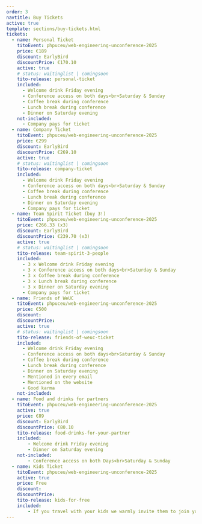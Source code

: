 ```yaml
---
order: 3
navtitle: Buy Tickets
active: true
template: sections/buy-tickets.html
tickets:
  - name: Personal Ticket
    titoEvent: phpuceu/web-engineering-unconference-2025
    price: €189
    discount: EarlyBird
    discountPrice: €170.10
    active: true
    # status: waitinglist | comingsoon 
    tito-release: personal-ticket
    included:
      - Welcome drink Friday evening
      - Conference access on both days<br>Saturday & Sunday
      - Coffee break during conference
      - Lunch break during conference
      - Dinner on Saturday evening
    not-included:
      - Company pays for ticket
  - name: Company Ticket
    titoEvent: phpuceu/web-engineering-unconference-2025
    price: €299
    discount: EarlyBird
    discountPrice: €269.10
    active: true
    # status: waitinglist | comingsoon 
    tito-release: company-ticket
    included:
      - Welcome drink Friday evening
      - Conference access on both days<br>Saturday & Sunday
      - Coffee break during conference
      - Lunch break during conference
      - Dinner on Saturday evening
      - Company pays for ticket
  - name: Team Spirit Ticket (buy 3!)
    titoEvent: phpuceu/web-engineering-unconference-2025
    price: €266.33 (x3)
    discount: EarlyBird
    discountPrice: €239.70 (x3)
    active: true
    # status: waitinglist | comingsoon 
    tito-release: team-spirit-3-people
    included:
      - 3 x Welcome drink Friday evening
      - 3 x Conference access on both days<br>Saturday & Sunday
      - 3 x Coffee break during conference
      - 3 x Lunch break during conference 
      - 3 x Dinner on Saturday evening
      - Company pays for ticket
  - name: Friends of WeUC
    titoEvent: phpuceu/web-engineering-unconference-2025
    price: €500
    discount:
    discountPrice:
    active: true
    # status: waitinglist | comingsoon 
    tito-release: friends-of-weuc-ticket
    included:
      - Welcome drink Friday evening
      - Conference access on both days<br>Saturday & Sunday
      - Coffee break during conference
      - Lunch break during conference
      - Dinner on Saturday evening
      - Mentioned in every email
      - Mentioned on the website
      - Good karma
    not-included:
  - name: Food and drinks for partners
    titoEvent: phpuceu/web-engineering-unconference-2025
    active: true
    price: €89
    discount: EarlyBird
    discountPrice: €80.10
    tito-release: food-drinks-for-your-partner
    included:
        - Welcome drink Friday evening
        - Dinner on Saturday evening
    not-included:
        - Conference access on both Days<br>Saturday & Sunday
  - name: Kids Ticket
    titoEvent: phpuceu/web-engineering-unconference-2025
    active: true
    price: Free
    discount:
    discountPrice:  
    tito-release: kids-for-free
    included:
        - If you travel with your kids we warmly invite them to join you. Please register them with a free of charge ticket.        
---
```

